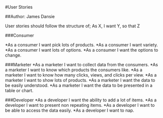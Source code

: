 #User Stories

##Author: James Dansie

User stories should follow the structure of; As X, I want Y, so that Z

###Consumer

*As a consumer I want pick lots of products.
*As a consumer I want variety.
    *As a consumer I want lots of options.
    *As a consumer I want the options to change.

###Marketer
*As a marketer I want to collect data from the consumers.
    *As a marketer I want to know which products the consumers like.
        *As a marketer I want to know how many clicks, views, and clicks per view.
    *As a marketer I want to show lots of products.
*As a marketer I want the data to be easily understood.
    *As a marketer I want the data to be presented in a table or chart.

###Developer
*As a developer I want the ability to add a lot of items.
*As a developer I want to present non repeating items.
*As a developer I want to be able to access the data easily.
*As a developer I want to nap.